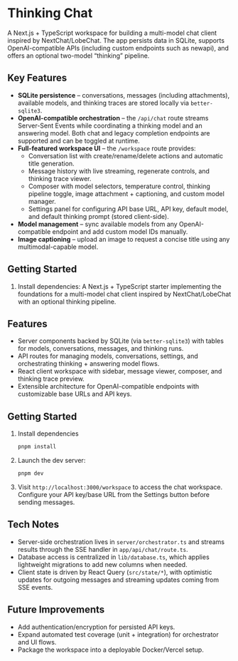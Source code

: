 # Thinking Chat

A Next.js + TypeScript workspace for building a multi-model chat client inspired by NextChat/LobeChat. The app persists data in SQLite, supports OpenAI-compatible APIs (including custom endpoints such as newapi), and offers an optional two-model “thinking” pipeline.

## Key Features

- **SQLite persistence** – conversations, messages (including attachments), available models, and thinking traces are stored locally via `better-sqlite3`.
- **OpenAI-compatible orchestration** – the `/api/chat` route streams Server-Sent Events while coordinating a thinking model and an answering model. Both chat and legacy completion endpoints are supported and can be toggled at runtime.
- **Full-featured workspace UI** – the `/workspace` route provides:
  - Conversation list with create/rename/delete actions and automatic title generation.
  - Message history with live streaming, regenerate controls, and thinking trace viewer.
  - Composer with model selectors, temperature control, thinking pipeline toggle, image attachment + captioning, and custom model manager.
  - Settings panel for configuring API base URL, API key, default model, and default thinking prompt (stored client-side).
- **Model management** – sync available models from any OpenAI-compatible endpoint and add custom model IDs manually.
- **Image captioning** – upload an image to request a concise title using any multimodal-capable model.

## Getting Started

1. Install dependencies:
A Next.js + TypeScript starter implementing the foundations for a multi-model chat client inspired by NextChat/LobeChat with an optional thinking pipeline.

## Features

- Server components backed by SQLite (via `better-sqlite3`) with tables for models, conversations, messages, and thinking runs.
- API routes for managing models, conversations, settings, and orchestrating thinking + answering model flows.
- React client workspace with sidebar, message viewer, composer, and thinking trace preview.
- Extensible architecture for OpenAI-compatible endpoints with customizable base URLs and API keys.

## Getting Started

1. Install dependencies

   ```bash
   pnpm install
   ```

2. Launch the dev server:

   ```bash
   pnpm dev
   ```

3. Visit `http://localhost:3000/workspace` to access the chat workspace. Configure your API key/base URL from the Settings button before sending messages.

## Tech Notes

- Server-side orchestration lives in `server/orchestrator.ts` and streams results through the SSE handler in `app/api/chat/route.ts`.
- Database access is centralized in `lib/database.ts`, which applies lightweight migrations to add new columns when needed.
- Client state is driven by React Query (`src/state/*`), with optimistic updates for outgoing messages and streaming updates coming from SSE events.

## Future Improvements

- Add authentication/encryption for persisted API keys.
- Expand automated test coverage (unit + integration) for orchestrator and UI flows.
- Package the workspace into a deployable Docker/Vercel setup.

